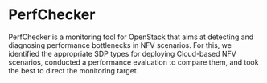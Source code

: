 # PerfChecker

PerfChecker is a monitoring tool for OpenStack that aims at detecting and diagnosing performance bottlenecks in NFV scenarios. For this, we identified the appropriate SDP types for deploying Cloud-based NFV scenarios, conducted a performance evaluation to compare them, and took the best to direct the monitoring target.  

